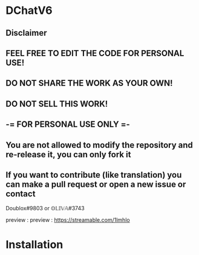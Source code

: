 # DChatV6

## Disclaimer
## FEEL FREE TO EDIT THE CODE FOR PERSONAL USE!
## DO NOT SHARE THE WORK AS YOUR OWN!
## DO NOT SELL THIS WORK!
## -= FOR PERSONAL USE ONLY =-
## You are not allowed to modify the repository and re-release it, you can only fork it
## If you want to contribute (like translation) you can make a pull request or open a new issue or contact 
Doublox#9803 or 𝕆𝕃𝕀𝕍𝔸#3743



preview : 
preview : https://streamable.com/1lmhlo


# Installation

 1. Place folder Dchat in you /resources/ folder

 2. Add Dchat in your server.cfg file

 3. Start your server and enjoy!

# Discord 

Don't forget to join us on Discord: https://discord.me/szqYGc3
If that link doesn't work, Use this: https://discord.gg/zPQUWQ9
If that link doesn't work, Use this: https://discord.gg/TkCx7mt

# Description 
```
This is a functional chat outside esx so for the vrp its works very well also it works with all the framwork without
specifying
Functionaliter its here present in the streamable if you have questions you can come to me dm good video
```
### Release History
## Version 1.0
```
  A new chat included :

- 3 chat box (you can changed this: name, job and all you want: D) 

- Global = everyone can talk
- Chat admin is only for job ambulance (you can change this)
- Chat gang is only for job ambulance (you can change this) 

- Anti spam (3 seconds ago a new text) 
- A panel emoji (emojie and gif, you can can also modify all) 
- Not hungry resource  (0.03ms)
```
### TO DO

-add new fonctions on the chat 
-modify the boxes to add all the functions required for each box
-more ...!

### Dependencies

Nothing is a chat !!

### Inspired By
chat :D


# MORE UPDATES IN THE FUTURE!
